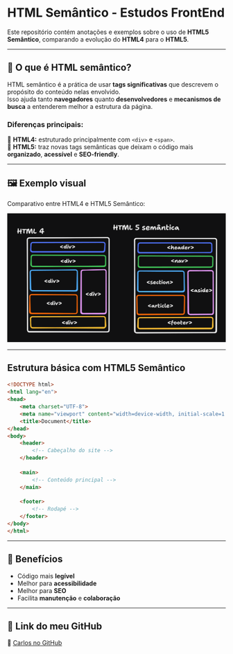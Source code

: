 # HTML Semântico - Estudos FrontEnd

Este repositório contém anotações e exemplos sobre o uso de **HTML5
Semântico**, comparando a evolução do **HTML4** para o **HTML5**.

------------------------------------------------------------------------

## 📖 O que é HTML semântico?

HTML semântico é a prática de usar **tags significativas** que descrevem
o propósito do conteúdo nelas envolvido.\
Isso ajuda tanto **navegadores** quanto **desenvolvedores** e
**mecanismos de busca** a entenderem melhor a estrutura da página.

### Diferenças principais:

🔹 **HTML4:** estruturado principalmente com `<div>` e `<span>`.\
🔹 **HTML5:** traz novas tags semânticas que deixam o código mais
**organizado**, **acessível** e **SEO-friendly**.

------------------------------------------------------------------------

## 🖼️ Exemplo visual

Comparativo entre HTML4 e HTML5 Semântico:

![HTML Semântico](HTML/Semantico/HTML5.png)

------------------------------------------------------------------------

## Estrutura básica com HTML5 Semântico

``` html
<!DOCTYPE html>
<html lang="en">
<head>
    <meta charset="UTF-8">
    <meta name="viewport" content="width=device-width, initial-scale=1.0">
    <title>Document</title>
</head>
<body>
    <header>
        <!-- Cabeçalho do site -->
    </header>

    <main>
        <!-- Conteúdo principal -->
    </main>

    <footer>
        <!-- Rodapé -->
    </footer>
</body>
</html>
```

------------------------------------------------------------------------

## 🚀 Benefícios

-   Código mais **legível**
-   Melhor para **acessibilidade**
-   Melhor para **SEO**
-   Facilita **manutenção** e **colaboração**

------------------------------------------------------------------------

## 📌 Link do meu GitHub

🔗 [Carlos no GitHub](https://github.com/Carloscb124)
